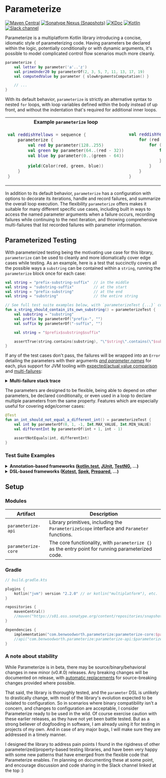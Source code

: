 # Parameterize

[![Maven Central](https://img.shields.io/maven-central/v/com.benwoodworth.parameterize/parameterize-core)](https://central.sonatype.com/artifact/com.benwoodworth.parameterize/parameterize-core)
[![Sonatype Nexus (Snapshots)](https://img.shields.io/nexus/s/com.benwoodworth.parameterize/parameterize-core?server=https%3A%2F%2Fs01.oss.sonatype.org)](https://s01.oss.sonatype.org/content/repositories/snapshots/com/benwoodworth/parameterize/parameterize-core)
[![KDoc](https://img.shields.io/badge/api-KDoc-blue)](https://benwoodworth.github.io/Parameterize/parameterize-core/com.benwoodworth.parameterize/parameterize.html)
[![Kotlin](https://img.shields.io/badge/kotlin-2.2.0-blue.svg?logo=kotlin)](http://kotlinlang.org)
[![Slack channel](https://img.shields.io/badge/chat-slack-blue.svg?logo=slack)](https://kotlinlang.slack.com/messages/parameterize/)

Parameterize is a multiplatform Kotlin library introducing a concise, idiomatic style of parameterizing code. Having
parameters be declared within the logic, potentially conditionally or with dynamic arguments, it's possible to model
complicated control flow scenarios much more cleanly.

```kotlin
parameterize {
    val letter by parameter('a'..'z')
    val primeUnder20 by parameterOf(2, 3, 5, 7, 11, 13, 17, 19)
    val computedValue by parameter { slowArgumentsComputation() }

    // ...
}
```

With its default behavior, `parameterize` is strictly an alternative syntax to nested `for` loops, with loop variables
defined within the body instead of up front, and without the indentation that's required for additional inner loops.

<table>
<tr>
<th>Example <code>parameterize</code> loop</th>
<th>Equivalent <code>for</code> loops</th>
</tr>

<tr>
<td>

```kotlin
val reddishYellows = sequence {
    parameterize {
        val red by parameter(128..255)
        val green by parameter(64..(red - 32))
        val blue by parameter(0..(green - 64))

        yield(Color(red, green, blue))
    }
}
```

</td>
<td>

```kotlin
val reddishYellows = sequence {
    for (red in 128..255) {
        for (green in 64..(red - 32)) {
            for (blue in 0..(green - 64)) {
                yield(Color(red, green, blue))
            }
        }
    }
}
```

</td>
</tr>
</table>

In addition to its default behavior, `parameterize` has a configuration with options to decorate its iterations, handle
and record failures, and summarize the overall loop execution. The flexibility `parameterize` offers makes it suitable
for many different specific use cases, including built in ways to access the named parameter arguments when a failure
occurs, recording failures while continuing to the next iteration, and throwing comprehensive multi-failures that list
recorded failures with parameter information.

## Parameterized Testing

With parameterized testing being the motivating use case for this library, `parameterize` can be used to cleanly and
more idiomatically cover edge cases while testing. As an example, here is a test that succinctly covers all the possible
ways a `substring` can be contained within a `string`, running the `parameterize` block once for each case:

```kotlin
val string = "prefix-substring-suffix"  // in the middle
val string = "substring-suffix"         // at the start
val string = "prefix-substring"         // at the end
val string = "substring"                // the entire string
```

```kotlin
// See full test suite examples below, with `parameterizeTest {...}` configured for testing
fun a_string_should_contain_its_own_substring() = parameterizeTest {
    val substring = "substring"
    val prefix by parameterOf("prefix-", "")
    val suffix by parameterOf("-suffix", "")

    val string = "$prefix$substring$suffix"

    assertTrue(string.contains(substring), "\"$string\".contains(\"$substring\")")
}
```

If any of the test cases don't pass, the failures will be wrapped into an `Error` detailing the parameters with their
arguments <ins>*and parameter names*</ins> for each, plus support for JVM tooling with
[expected/actual value comparison](http://ota4j-team.github.io/opentest4j/docs/current/api/org/opentest4j/AssertionFailedError.html)
and [multi-failures](http://ota4j-team.github.io/opentest4j/docs/current/api/org/opentest4j/MultipleFailuresError.html):

<details>
<summary><b>Multi-failure stack trace</b></summary>

```java
com.benwoodworth.parameterize.ParameterizeFailedError: Failed 2/4 cases
	AssertionFailedError: "prefix-substring-suffix".contains("substring")
	AssertionFailedError: "prefix-substring".contains("substring")
	Suppressed: com.benwoodworth.parameterize.Failure: Failed with arguments:
		prefix = prefix-
		suffix = -suffix
	Caused by: org.opentest4j.AssertionFailedError: "prefix-substring-suffix".contains("substring")
		at kotlin.test.AssertionsKt.assertTrue(Assertions.kt:44)
		at ContainsSpec.a_string_should_contain_its_own_substring(ContainsSpec.kt:18)
		at org.junit.platform.launcher.core.DefaultLauncher.execute(DefaultLauncher.java:86)
	Suppressed: com.benwoodworth.parameterize.Failure: Failed with arguments:
		prefix = prefix-
		suffix = 
	Caused by: org.opentest4j.AssertionFailedError: "prefix-substring".contains("substring")
		at kotlin.test.AssertionsKt.assertTrue(Assertions.kt:44)
		at ContainsSpec.a_string_should_contain_its_own_substring(ContainsSpec.kt:18)
		at org.junit.platform.launcher.core.DefaultLauncher.execute(DefaultLauncher.java:86)
```

</details>

The parameters are designed to be flexible, being able to depend on other parameters, be declared conditionally, or even
used in a loop to declare multiple parameters from the same property. Features which are especially useful for covering
edge/corner cases:

```kotlin
@Test
fun an_int_should_not_equal_a_different_int() = parameterizeTest {
    val int by parameterOf(0, 1, -1, Int.MAX_VALUE, Int.MIN_VALUE)
    val differentInt by parameterOf(int + 1, int - 1)

    assertNotEquals(int, differentInt)
}
```

### Test Suite Examples

<details>
<summary><b>
    Annotation-based frameworks
    (<a href="https://kotlinlang.org/api/latest/kotlin.test/">kotlin.test</a>,
    <a href="https://junit.org/">JUnit</a>,
    <a href="https://testng.org/">TestNG</a>,
    ...)
</b></summary>

Using the `decorator` configuration option, `parameterize` can be configured to trigger a test framework's before/after
hooks for each of its iterations. Additionally the `onFailure` handler can be used to record failures and continue to
the next iteration, making `parameterize` report a comprehensive multi-failure instead of just throwing. In this
[kotlin.test](https://kotlinlang.org/api/latest/kotlin.test/) example, `parameterizeTest` wraps a pre-configured
`parameterize` call to avoid the boilerplate, and have it be easily accessible to any test suite by extending the
`TestingContext` class:

```kotlin
abstract class TestingContext {
    open fun beforeTest() {}
    open fun afterTest() {}

    // The annotations would be lost when overriding beforeTest/afterTest,
    // so hook in here instead of relying on the subclasses to apply them.
    @BeforeTest
    fun beforeTestHook(): Unit = beforeTest()

    @AfterTest
    fun afterTestHook(): Unit = afterTest()


    protected inline fun parameterizeTest(
        recordFailures: Long = someDefault, // Example of how `parameterize` could get wrapped,
        maxFailures: Long = Long.MAX_VALUE, // exposing options according to the testing needs.
        block: ParameterizeScope.() -> Unit
    ): Unit = parameterize(
        // Inserts before & after calls around each test case,
        // except where already invoked by the test framework.
        decorator = { testCase ->
            if (!isFirstIteration) beforeTest()
            testCase()
            if (!isLastIteration) afterTest()
        },

        onFailure = { failure ->
            recordFailure = failureCount <= recordFailures
            breakEarly = failureCount >= maxFailures
        }
    ) {
        block()
    }
}
```
```kotlin
class ContainsSpec : TestingContext() {
    override fun beforeTest() {
        // ...
    }

    override fun afterTest() {
        // ...
    }
    
    @Test
    fun a_string_should_contain_its_own_substring() = parameterizeTest {
        val substring = "substring"
        val prefix by parameterOf("prefix-", "")
        val suffix by parameterOf("-suffix", "")

        val string = "$prefix$substring$suffix"

        assertTrue(string.contains(substring), "\"$string\".contains(\"$substring\")")
    }
}
```

</details>

<details>
<summary><b>
    DSL-based frameworks
    (<a href="https://kotest.io/docs/framework/framework.html">Kotest</a>,
    <a href="https://www.spekframework.org/">Spek</a>,
    <a href="https://gitlab.com/opensavvy/prepared">Prepared</a>,
    ...)
</b></summary>

With test frameworks that declare tests dynamically, it's possible to produce a suite of *separate* tests by declaring
a single test within a parameterized group. With Kotest's [Fun Spec](https://kotest.io/docs/framework/testing-styles.html#fun-spec),
for example, this code will register four tests that will be reported separately by the test runner when executed, all
grouped together under the one test `context`:

```kotlin
└─ A string should contain its own substring
   ├─ "prefix-substring-suffix".contains("substring")
   ├─ "prefix-substring".contains("substring")
   ├─ "substring-suffix".contains("substring")
   └─ "substring".contains("substring")
```
```kotlin
context("A string should contain its own substring") {
    parameterize {
        val substring = "substring"
        val prefix by parameterOf("prefix-", "")
        val suffix by parameterOf("-suffix", "")

        val string = "$prefix$substring$suffix"

        test("\"$string\".contains(\"$substring\")") {
            string.contains(substring) shouldBe true
        }
    }
}
```

In the future, it will likely be possible for this to be written more nicely once Kotlin supports decorators, removing
the need for an extra level of nesting nesting inside the group of tests.
([See here](https://youtrack.jetbrains.com/issue/KT-49904/Decorators#focus=Comments-27-8465650.0-0))

</details>

## Setup

### Modules

| Artifact            | Description                                                                                       |
|---------------------|---------------------------------------------------------------------------------------------------|
| `parameterize-api`  | Library primitives, including the `ParameterizeScope` interface and `Parameter` functions.        |
| `parameterize-core` | The core functionality, with `parameterize {}` as the entry point for running parameterized code. |


### Gradle

```kotlin
// build.gradle.kts

plugins {
    kotlin("jvm") version "2.2.0" // or kotlin("multiplatform"), etc.
}

repositories {
    mavenCentral()
    //maven("https://s01.oss.sonatype.org/content/repositories/snapshots/")
}

dependencies {
    implementation("com.benwoodworth.parameterize:parameterize-core:$parameterize_version") // or testImplementation(...)
    //api("com.benwoodworth.parameterize:parameterize-api:$parameterize_version") // for libraries that expose parameter DSLs
}
```

### A note about stability

While Parameterize is in beta, there may be source/binary/behavioral changes in new minor (v0.#.0) releases. Any
breaking changes will be documented on release, with
[automatic replacements](https://kotlinlang.org/api/latest/jvm/stdlib/kotlin/-deprecated/replace-with.html)
for source-breaking changes provided where possible.

That said, the library is thoroughly tested, and the `parameter` DSL is unlikely to drastically change, with most of the
library's evolution expected to be isolated to configuration. So in scenarios where binary compatibility isn't a
concern, and changes to configuration are acceptable, I consider Parameterize ready to be used in the wild. Of course
exercise caution with these earlier releases, as they have not yet been battle tested. But as a strong believer of
dogfooding in software, I am already using it for testing in projects of my own. And in case of any major bugs, I will
make sure they are addressed in a timely manner.

I designed the library to address pain points I found in the rigidness of other parameterized/property-based testing
libraries, and have been very happy with some new patterns that have emerged from the flexible code that Parameterize
enables. I'm planning on documenting these at some point, and encourage discussion and code sharing in the Slack channel
linked at the top :)
